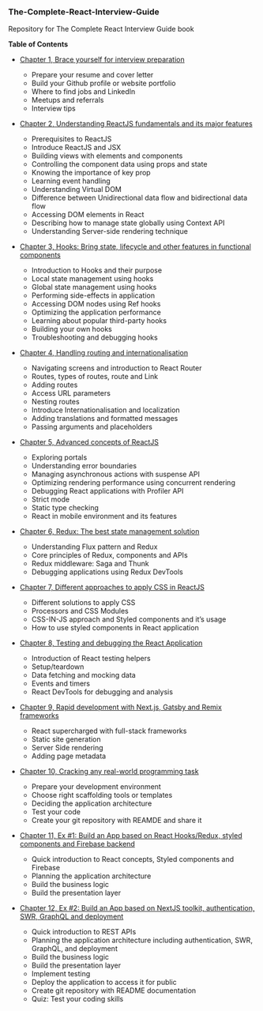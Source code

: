 ### The-Complete-React-Interview-Guide

Repository for The Complete React Interview Guide book

__Table of Contents__

* [Chapter 1, Brace yourself for interview preparation](https://github.com/sudheerj/the-complete-react-interview-guide/tree/master/chapter1)
    * Prepare your resume and cover letter
    * Build your Github profile or website portfolio
    * Where to find jobs and LinkedIn
    * Meetups and referrals
    * Interview tips

* [Chapter 2, Understanding ReactJS fundamentals and its major features](https://github.com/sudheerj/the-complete-react-interview-guide/tree/master/chapter2)
    * Prerequisites to ReactJS
    * Introduce ReactJS and JSX
    * Building views with elements and components
    * Controlling the component data using props and state
    * Knowing the importance of key prop
    * Learning event handling 
    * Understanding Virtual DOM 
    * Difference between Unidirectional data flow and bidirectional data flow 
    * Accessing DOM elements in React
    * Describing how to manage state globally using Context API 
    * Understanding Server-side rendering technique 

* [Chapter 3, Hooks: Bring state, lifecycle and other features in functional components](https://github.com/sudheerj/the-complete-react-interview-guide/tree/master/chapter3)
    * Introduction to Hooks and their purpose
    * Local state management using hooks
    * Global state management using hooks
    * Performing side-effects in application
    * Accessing DOM nodes using Ref hooks
    * Optimizing the application performance
    * Learning about popular third-party hooks
    * Building your own hooks
    * Troubleshooting and debugging hooks

* [Chapter 4, Handling routing and internationalisation](https://github.com/sudheerj/the-complete-react-interview-guide/tree/master/chapter4)
    * Navigating screens and introduction to React Router
    * Routes, types of routes, route and Link
    * Adding routes
    * Access URL parameters
    * Nesting routes
    * Introduce Internationalisation and localization
    * Adding translations and formatted messages
    * Passing arguments and placeholders

* [Chapter 5, Advanced concepts of ReactJS](https://github.com/sudheerj/the-complete-react-interview-guide/tree/master/chapter5)
    * Exploring portals
    * Understanding error boundaries  
    * Managing asynchronous actions with suspense API
    * Optimizing rendering performance using concurrent rendering
    * Debugging React applications with Profiler API
    * Strict mode
    * Static type checking
    * React in mobile environment and its features

* [Chapter 6, Redux: The best state management solution](https://github.com/sudheerj/the-complete-react-interview-guide/tree/master/chapter6)
    * Understanding Flux pattern and Redux
    * Core principles of Redux, components and APIs
    * Redux middleware: Saga and Thunk
    * Debugging applications using Redux DevTools

* [Chapter 7, Different approaches to apply CSS in ReactJS](https://github.com/sudheerj/the-complete-react-interview-guide/tree/master/chapter7)
    * Different solutions to apply CSS
    * Processors and CSS Modules
    * CSS-IN-JS approach and Styled components and it’s usage
    * How to use styled components in React application

* [Chapter 8, Testing and debugging the React Application](https://github.com/sudheerj/the-complete-react-interview-guide/tree/master/chapter8)
    * Introduction of React testing helpers
    * Setup/teardown
    * Data fetching and mocking data
    * Events and timers
    * React DevTools for debugging and analysis

* [Chapter 9, Rapid development with Next.js, Gatsby and Remix frameworks](https://github.com/sudheerj/the-complete-react-interview-guide/tree/master/chapter9)
    * React supercharged with full-stack frameworks
    * Static site generation
    * Server Side rendering
    * Adding page metadata

* [Chapter 10, Cracking any real-world programming task ](https://github.com/sudheerj/the-complete-react-interview-guide/tree/master/chapter10)
    * Prepare your development environment
    * Choose right scaffolding tools or templates
    * Deciding the application architecture
    * Test your code
    * Create your git repository with REAMDE and share it

* [Chapter 11, Ex #1: Build an App based on React Hooks/Redux, styled components and Firebase backend](https://github.com/sudheerj/the-complete-react-interview-guide/tree/master/chapter11)
    * Quick introduction to React concepts, Styled components and Firebase
    * Planning the application architecture
    * Build the business logic
    * Build the presentation layer

* [Chapter 12, Ex #2: Build an App based on NextJS toolkit, authentication, SWR, GraphQL and deployment](https://github.com/sudheerj/the-complete-react-interview-guide/tree/master/chapter12)
    * Quick introduction to REST APIs
    * Planning the application architecture including authentication, SWR, GraphQL, and deployment
    * Build the business logic
    * Build the presentation layer
    * Implement testing
    * Deploy the application to access it for public
    * Create git repository with README documentation
    * Quiz: Test your coding skills
